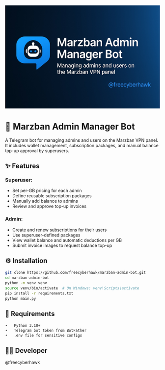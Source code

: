 ![Marzban Admin Manager Bot](assets/banner.jpg)

# 🤖 Marzban Admin Manager Bot

A Telegram bot for managing admins and users on the Marzban VPN panel. It includes wallet management, subscription
packages, and manual balance top-up approval by superusers.

## ✨ Features

### Superuser:

- Set per-GB pricing for each admin
- Define reusable subscription packages
- Manually add balance to admins
- Review and approve top-up invoices

### Admin:

- Create and renew subscriptions for their users
- Use superuser-defined packages
- View wallet balance and automatic deductions per GB
- Submit invoice images to request balance top-up

## ⚙️ Installation

```bash
git clone https://github.com/freecyberhawk/marzban-admin-bot.git
cd marzban-admin-bot
python -m venv venv
source venv/bin/activate  # On Windows: venv\Scripts\activate
pip install -r requirements.txt
python main.py
```

## 📝 Requirements

	•	Python 3.10+
	•	Telegram bot token from BotFather
	•	.env file for sensitive configs

## 👨‍💻 Developer

@freecyberhawk